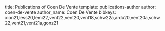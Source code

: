 title: Publications of Coen De Vente
template: publications-author
author: coen-de-vente
author_name: Coen De Vente
bibkeys: xion21,less20,lemi22,vent22,vent20,vent18,schw22a,ardu20,vent20a,schw22,vent21,vent21a,gonz21